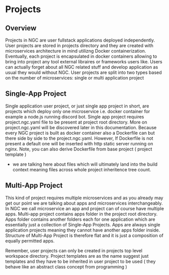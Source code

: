# Projects

## Overview

Projects in NGC are user fullstack applications deployed independently. User projects are stored in projects directory and they are created with microservices architecture in mind 
utilizng Docker containerization. Eventually, each project is encapsulated in docker containers allowing to bring into project any tool 
external libraires or frameworks users like. Users can actually forget about all NGC related stuff and develop application as usual they 
would without NGC.
User projects are split into two types based on the number of microservices: single or multi application project

## Single-App Project

Single application user project, or just single app project in short, are projects which deploy only one microservice i.e. docker 
container for example a node.js running discord bot. Single app project requires project.ngc.yaml file to be present at project 
root directory. More on project.ngc.yaml will be discovered later in this documentation. Because every NGC project is built as docker 
container also a Dockerfile can but there side by side to the project.ngc.yaml. However, If Dockerfile is not present a default one will 
be inserted with http static server running on nginx. Note, you can also derive Dockerfile from base project ( project template ) 
- we are talking here about files which will ultimately land into the build context meaning files across whole project inheritence tree count.

## Multi-App Project

This kind of project requires multiple microservices and as you already may get our point we are talking about apps and microservices 
interchangeably. In NGC we call microservice an app and project can of course have multiple apps. Multi-app project contains apps folder 
in the project root directory. Apps folder contains another folders each for one application which are essentially just a collection of 
Single-App Projects. Apps are always single application projects meaning they cannot have another apps folder inside. Structure of 
Multi-App Project is therefore flat and it is just a composition of equally permitted apps. 

Remember, user projects can only be created in projects top level workspace directory. Project templates are as the name suggest just 
templates and they have to be inherited in user project to be used ( they behave like an abstract class concept from programming )
